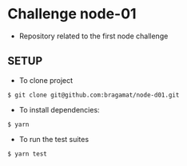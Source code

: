 # Challenge node-01
- Repository related to the first node challenge
## SETUP
- To clone project
```
$ git clone git@github.com:bragamat/node-d01.git
```

- To install dependencies:
``` 
$ yarn
```

- To run the test suites
```
$ yarn test
```